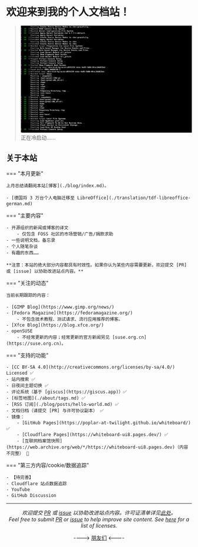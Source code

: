 # 欢迎来到我的个人文档站！

> ![cover](./assets/start.png)  
> 正在冷启动……

<!---

图源 [HTTP Cats]

[HTTP Cats]: https://http.cat/

停更中，更多信息另见 [二月更新动态](./blog/posts/2024-02.md)。

--->

## 关于本站

=== "本月更新"

    上月总结请翻阅本站[博客](./blog/index.md)。

    - [德国将 3 万台个人电脑迁移至 LibreOffice](./translation/tdf-libreoffice-german.md)

=== "主要内容"

    - 开源组织的新闻或博客的译文
        - 仅包含 FOSS 社区的市场营销/广告/捐款求助
    - 一些说明文档，备忘录
    - 个人随笔杂谈
    - 有趣的东西……

    **注意：本站的绝大部分内容都具有时效性。如果你认为某些内容需要更新，欢迎提交 [PR] 或 [issue] 以协助改进站点内容。**

=== "关注的动态"

    当前长期跟踪的内容：

    - [GIMP Blog](https://www.gimp.org/news/)
    - [Fedora Magazine](https://fedoramagazine.org/)
        - 不包含技术教程、测试请求、流行应用推荐的博客。
    - [Xfce Blog](https://blog.xfce.org/)
    - openSUSE
        - 不经常更新的内容；经常更新的官方新闻另见 [suse.org.cn](https://suse.org.cn)。

=== "支持的功能"

    - [CC BY-SA 4.0](http://creativecommons.org/licenses/by-sa/4.0/) Licensed ✅
    - 站内搜索 ✅
    - 日夜间主题切换 ✅
    - 评论系统（基于 [giscus](https://giscus.app)）✅
    - [标签地图](./about/tags.md) ✅
    - [RSS 订阅](./blog/posts/hello-world.md) ✅
    - 文档归档（请提交 [PR] 与许可协议副本） ✅
    - 镜像：
        - [GitHub Pages](https://poplar-at-twilight.github.io/whiteboard/) ✅
        - [Cloudflare Pages](https://whiteboard-ui8.pages.dev/) ✅
        - [互联网档案馆快照](https://web.archive.org/web/*/https://whiteboard-ui8.pages.dev)（内容不完整） 🔄️

=== "第三方内容/cookie/数据追踪"

    - 【待完善】
    - Cloudflare 站点数据追踪
    - YouTube
    - GitHub Discussion

---

<center><em>

欢迎提交 [PR] 或 [issue] 以协助改进站点内容。许可证清单详见[此处]。<br />Feel free to submit [PR] or [issue] to help improve site content. See [here][此处] for a list of licenses.

</em></center>

<center>

----> [朋友们] <----

</center>

[PR]: https://github.com/poplar-at-twilight/whiteboard/pulls
[issue]: https://github.com/poplar-at-twilight/whiteboard/issues
[此处]: ./about/license.md
[朋友们]: ./about/friends.md